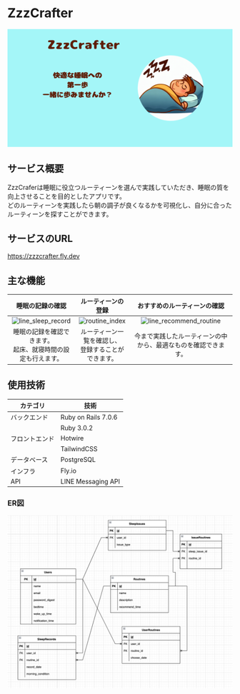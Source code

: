 # ZzzCrafter
<img src="app/assets/images/ogp.png">

## サービス概要
ZzzCraferは睡眠に役立つルーティーンを選んで実践していただき、睡眠の質を向上させることを目的としたアプリです。<br>
どのルーティーンを実践したら朝の調子が良くなるかを可視化し、自分に合ったルーティーンを探すことができます。

## サービスのURL
https://zzzcrafter.fly.dev

## 主な機能

| 睡眠の記録の確認 | ルーティーンの登録 | おすすめのルーティーンの確認 |
|:-------------------:|:-----------------------------:|:-----------------:|
| ![line_sleep_record](https://github.com/hosodatomoya41/ZzzCrafter/assets/123244117/1955b002-96e1-4c78-a5ec-338c20892993) | ![routine_index](https://github.com/hosodatomoya41/ZzzCrafter/assets/123244117/f9aa0dec-45bb-4817-ba46-958beef971df) | ![line_recommend_routine](https://github.com/hosodatomoya41/ZzzCrafter/assets/123244117/200c73b3-18c9-4bfc-8e20-6d458cadf451) |
| 睡眠の記録を確認できます。<br>起床、就寝時間の設定も行えます。 | ルーティーン一覧を確認し、<br>登録することができます。 | 今まで実践したルーティーンの中から、最適なものを確認できます。 |


## 使用技術

| カテゴリ         | 技術               |
|----------------|-------------------|
| バックエンド     | Ruby on Rails 7.0.6 |
|              | Ruby 3.0.2        |
| フロントエンド   | Hotwire       |
|              | TailwindCSS    |
| データベース    | PostgreSQL        |
| インフラ        | Fly.io            |
| API            | LINE Messaging API|


### ER図
<img src="app/assets/images/er_diagram.png">
